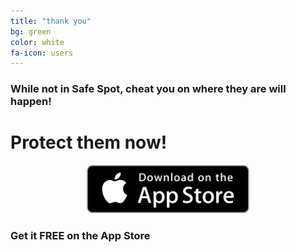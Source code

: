 ```yaml
---
title: "thank you"
bg: green
color: white
fa-icon: users
---
```



### While not in Safe Spot, cheat you on where they are will happen!

# Protect them now!

<center><a href="{{ site.appstore_link }}"><img src="img/Download_on_the_App_Store_Badge_US-UK_135x40.svg" width="260"></a></center>

### Get it FREE on the App Store